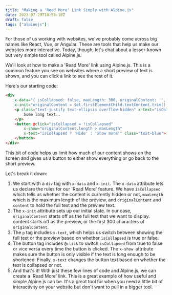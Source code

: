 ```yaml
---
title: "Making a 'Read More' Link Simply with Alpine.js"
date: 2023-07-29T18:58:18Z
draft: false
tags: ["alpinejs"]
---
```


For those of us working with websites, we've probably come across big names like React, Vue, or Angular. These are tools that help us make our websites more interactive. Today, though, let's chat about a lesser-known but very simple tool called Alpine.js.

We'll look at how to make a 'Read More' link using Alpine.js. This is a common feature you see on websites where a short preview of text is shown, and you can click a link to see the rest of it.

Here's our starting code:

```html
<div
    x-data="{ isCollapsed: false, maxLength: 300, originalContent: '', content: '' }"
    x-init="originalContent = $el.firstElementChild.textContent.trim(); content = originalContent.slice(0, maxLength)">
    <p class="text-justify text-ellipsis overflow-hidden" x-text="isCollapsed ? originalContent : content">
        Some long text..
    </p>
    <button @click="isCollapsed = !isCollapsed"
        x-show="originalContent.length > maxLength"
        x-text="isCollapsed ? 'Hide' : 'Show more'" class="text-blue">
    </button>
</div>
```

This bit of code helps us limit how much of our content shows on the screen and gives us a button to either show everything or go back to the short preview.

Let's break it down:

1. We start with a `div` tag with `x-data` and `x-init`. The `x-data` attribute lets us declare the rules for our 'Read More' feature. We have `isCollapsed` which tells us whether the content is currently hidden or not, `maxLength` which is the maximum length of the preview, and `originalContent` and `content` to hold the full text and the preview text.
2. The `x-init` attribute sets up our initial state. In our case, `originalContent` starts off as the full text that we want to display. content starts off as the preview, or the first 300 characters of `originalContent`.
3. The `p` tag includes `x-text`, which helps us switch between showing the full text or the preview based on whether `isCollapsed` is true or false.
4. The button tag includes `@click` to switch `isCollapsed` from true to false or vice versa every time the button is clicked. The `x-show `attribute makes sure the button is only visible if the text is long enough to be shortened. Finally, `x-text` changes the button text based on whether the text is collapsed or not.
5. And that's it! With just these few lines of code and Alpine.js, we can create a 'Read More' link. This is a great example of how useful and simple Alpine.js can be. It's a great tool for when you need a little bit of interactivity on your website but don't want to pull in a bigger tool.
